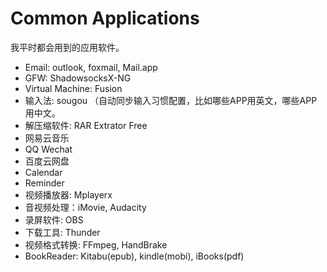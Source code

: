 # Common Applications

我平时都会用到的应用软件。

- Email: outlook, foxmail, Mail.app
- GFW: ShadowsocksX-NG
- Virtual Machine: Fusion
- 输入法: sougou （自动同步输入习惯配置，比如哪些APP用英文，哪些APP用中文。
- 解压缩软件: RAR Extrator Free
- 网易云音乐
- QQ Wechat
- 百度云网盘
- Calendar
- Reminder
- 视频播放器: Mplayerx
- 音视频处理：iMovie, Audacity
- 录屏软件: OBS
- 下载工具: Thunder
- 视频格式转换: FFmpeg, HandBrake
- BookReader: Kitabu(epub), kindle(mobi), iBooks(pdf)
